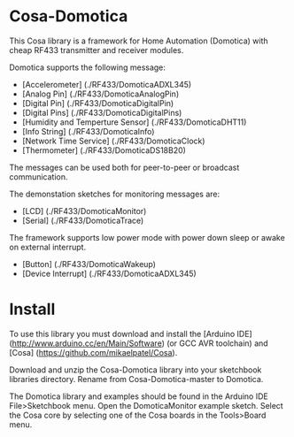 # Cosa-Domotica

This Cosa library is a framework for Home Automation (Domotica) with
cheap RF433 transmitter and receiver modules.

Domotica supports the following message:
* [Accelerometer] (./RF433/DomoticaADXL345)
* [Analog Pin] (./RF433/DomoticaAnalogPin)
* [Digital Pin] (./RF433/DomoticaDigitalPin)
* [Digital Pins] (./RF433/DomoticaDigitalPins)
* [Humidity and Temperture Sensor] (./RF433/DomoticaDHT11)
* [Info String] (./RF433/DomoticaInfo)
* [Network Time Service] (./RF433/DomoticaClock)
* [Thermometer] (./RF433/DomoticaDS18B20)

The messages can be used both for peer-to-peer or broadcast communication.

The demonstation sketches for monitoring messages are:
* [LCD] (./RF433/DomoticaMonitor)
* [Serial] (./RF433/DomoticaTrace)

The framework supports low power mode with power down sleep or
awake on external interrupt.
* [Button] (./RF433/DomoticaWakeup)
* [Device Interrupt] (./RF433/DomoticaADXL345)

# Install

To use this library you must download and install the [Arduino IDE] (http://www.arduino.cc/en/Main/Software) (or
GCC AVR toolchain) and [Cosa] (https://github.com/mikaelpatel/Cosa).

Download and unzip the Cosa-Domotica library into your sketchbook
libraries directory. Rename from Cosa-Domotica-master to
Domotica.

The Domotica library and examples should be found in the Arduino IDE
File>Sketchbook menu. Open the DomoticaMonitor example sketch. Select
the Cosa core by selecting one of the Cosa boards in the Tools>Board
menu.



